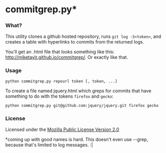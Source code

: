 # commitgrep.py*

### What?

This utility clones a github hosted repository, runs `git log -S<token>`, and creates a table with hyperlinks to commits from the returned logs.

You'll get an .html file that looks something like this: http://miketaylr.github.io/commitgrep/. Or exactly like that.

### Usage
`python commitgrep.py repourl token [, token, ...]`

To create a file named jquery.html which greps for commits that have something to do with the tokens `firefox` and `gecko`:

`python commitgrep.py git@github.com:jquery/jquery.git firefox gecko`

### License

Licensed under the [Mozilla Public License Version 2.0](http://www.mozilla.org/MPL/2.0/)

*coming up with good names is hard. This doesn't even use --grep, because that's limited to log messages. :|
